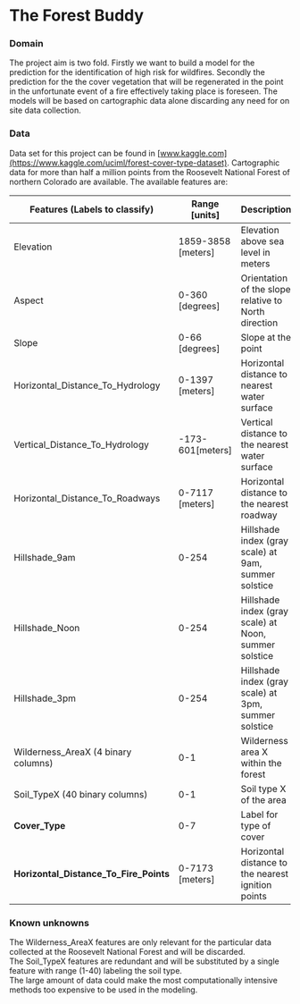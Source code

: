 # The Forest Buddy
### Domain
The project aim is two fold. Firstly we want to build a model for the prediction for the identification of high risk for wildfires. Secondly the prediction for the the cover vegetation that will be regenerated in the point in the unfortunate event of a fire effectively taking place is foreseen. The models will be based on cartographic data alone discarding any need for on site data collection.

### Data
Data set for this project can be found in [www.kaggle.com](https://www.kaggle.com/uciml/forest-cover-type-dataset).
Cartographic data for more than half a million points from the Roosevelt National Forest of northern Colorado are available. The available features are:

| Features (**Labels to classify**)   | Range [units]       | Description                           |
|---------                            |--------             |--------                               |  
| Elevation                           | 1859-3858 [meters]  | Elevation above sea level in meters   |   
| Aspect                              | 0-360 [degrees]     | Orientation of the slope relative to North direction  |
| Slope                               | 0-66 [degrees]      | Slope at the point                  |
| Horizontal_Distance_To_Hydrology    | 0-1397 [meters]     | Horizontal distance to nearest water surface     |
| Vertical_Distance_To_Hydrology      | -173-601[meters]    | Vertical distance to the nearest water surface         |
| Horizontal_Distance_To_Roadways     | 0-7117 [meters]     | Horizontal distance to the nearest roadway        |
| Hillshade_9am                       | 0-254               | Hillshade index (gray scale) at 9am, summer solstice        |
| Hillshade_Noon                      | 0-254               | Hillshade index (gray scale) at Noon, summer solstice         |
| Hillshade_3pm                       | 0-254               | Hillshade index (gray scale) at 3pm, summer solstice         |
| Wilderness_AreaX (4 binary columns) | 0-1                 | Wilderness area X within the forest         |
| Soil_TypeX (40 binary columns)      | 0-1                 | Soil type X of the area        |
|**Cover_Type**                        | 0-7                | Label for type of cover        |
|**Horizontal_Distance_To_Fire_Points**| 0-7173 [meters]    | Horizontal distance to the nearest ignition points       |

### Known unknowns  

The Wilderness_AreaX features are only relevant for the particular data collected at the Roosevelt National Forest and will be discarded.  
The Soil_TypeX features are redundant and will be substituted by a single feature with range (1-40) labeling the soil type.  
The large amount of data could make the most computationally intensive methods too expensive to be used in the modeling.    
